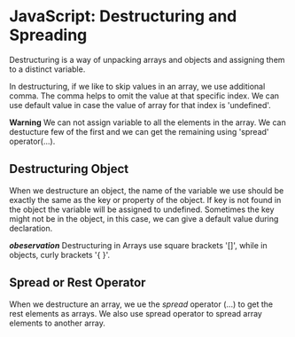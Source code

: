 # JavaScript: Destructuring and Spreading
Destructuring is a way of unpacking arrays and objects and assigning them to a distinct variable.

In destructuring, if we like to skip values in an array, we use additional comma. The comma helps to omit the value at that specific index. We can use default value in case the value of array for that index is 'undefined'.

**Warning** We can not assign variable to all the elements in the array. We can destucture few of the first and we can get the remaining using 'spread' operator(...).

## Destructuring Object
When we destructure an object, the name of the variable we use should be exactly the same as the key or property of the object. If key is not found in the object the variable will be assigned to undefined. Sometimes the key might not be in the object, in this case, we can give a default value during declaration.

***obeservation*** Destructuring in Arrays use square brackets '[]', while in objects, curly brackets '{ }'.

## Spread or Rest Operator
When we destructure an array, we ue the *spread* operator (...) to get the rest elements as arrays. We also use spread operator to spread array elements to another array.